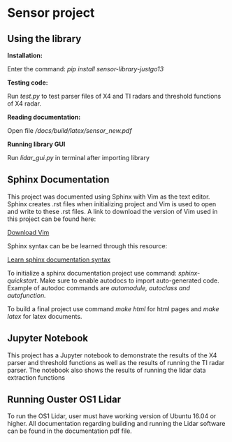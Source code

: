 Sensor project
==============
Using the library
-----------------
**Installation:** 

Enter the command: *pip install sensor-library-justgo13* 

**Testing code:**

Run *test.py* to test parser files of X4 and TI radars and threshold functions of X4 radar.

**Reading documentation:**

Open file */docs/build/latex/sensor_new.pdf*

**Running library GUI**

Run *lidar_gui.py* in terminal after importing library

Sphinx Documentation
--------------------
This project was documented using Sphinx with Vim as the text editor. Sphinx creates .rst
files when initializing project and Vim is used to open and write to these .rst files. A link to download the version
of Vim used in this project can be found here:
 
[Download Vim](https://www.vim.org/download.php#pc)

Sphinx syntax can be be learned through this resource:

[Learn sphinx documentation syntax](https://pythonhosted.org/an_example_pypi_project/sphinx.html)

To initialize a sphinx documentation project use command: *sphinx-quickstart*. Make sure to 
enable autodocs to import auto-generated code. Example of autodoc commands are *automodule, autoclass and
autofunction.*

To build a final project use command *make html* for html pages and *make latex* for latex documents.

Jupyter Notebook
----------------
This project has a Jupyter notebook to demonstrate the results of the X4 parser and threshold functions as well as 
the results of running the TI radar parser. The notebook also shows the results of running the lidar data extraction functions

Running Ouster OS1 Lidar
-------------------------
To run the OS1 Lidar, user must have working version of Ubuntu 16.04 or higher. All documentation 
regarding building and running the Lidar software can be found in the documentation pdf file. 